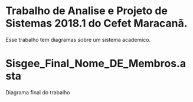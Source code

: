 # Trabalho de Analise e Projeto de Sistemas 2018.1 do Cefet Maracanã.

Esse trabalho tem diagramas sobre um sistema academico.

# Sisgee_Final_Nome_DE_Membros.asta

Diagrama final do trabalho
